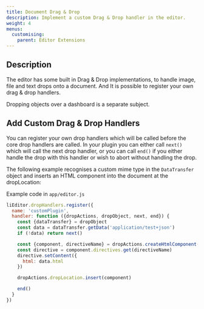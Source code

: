 ```yaml
---
title: Document Drag & Drop
description: Implement a custom Drag & Drop handler in the editor.
weight: 4
menus:
  customising:
    parent: Editor Extensions
---
```


## Description

The editor has some built in Drag & Drop implementations, to handle image, file and text drops onto a document. And It is possible to register your own drag & drop handlers.

Dropping objects over a dashboard is a separate subject.

## Add Custom Drag & Drop Handlers

You can register your own drop handlers which will be called before the core drop handlers
are called. In your plugin you can either call `next()` which will call the next drop handler, or you can call `end()` if you either handle the drop with this handler or wish to
abort without handling the drop.

The following example recognises a custom mime type in the `DataTransfer` object and inserts an HTML component into the document at the dropLocation:

Example code in `app/editor.js`

```js
liEditor.dropHandlers.register({
  name: 'customPlugin',
  handler: function ({dropActions, dropObject, next, end}) {
    const {dataTransfer} = dropObject
    const data = dataTransfer.getData('application/test+json')
    if (!data) return next()

    const {component, directiveName} = dropActions.createHtmlComponent()
    const directive = component.directives.get(directiveName)
    directive.setContent({
      html: data.html
    })

    dropActions.dropLocation.insert(component)

    end()
  }
})
```
